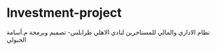 # Investment-project
نظام الاداري والمالي للمستاجرين لنادي الاهلي طرابلس- تصميم وبرمجة م.أسامة الخبولي
